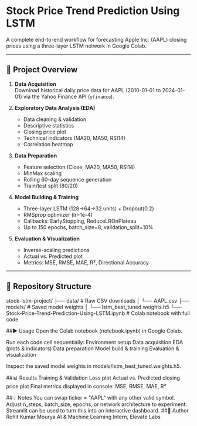 # Stock Price Trend Prediction Using LSTM

A complete end-to-end workflow for forecasting Apple Inc. (AAPL) closing prices using a three-layer LSTM network in Google Colab.

---

## 🚀 Project Overview

1. **Data Acquisition**  
   Download historical daily price data for AAPL (2010-01-01 to 2024-01-01) via the Yahoo Finance API (`yfinance`).

2. **Exploratory Data Analysis (EDA)**  
   - Data cleaning & validation  
   - Descriptive statistics  
   - Closing price plot  
   - Technical indicators (MA20, MA50, RSI14)  
   - Correlation heatmap

3. **Data Preparation**  
   - Feature selection (Close, MA20, MA50, RSI14)  
   - MinMax scaling  
   - Rolling 60-day sequence generation  
   - Train/test split (80/20)

4. **Model Building & Training**  
   - Three-layer LSTM (128→64→32 units) + Dropout(0.2)  
   - RMSprop optimizer (lr=1e-4)  
   - Callbacks: EarlyStopping, ReduceLROnPlateau  
   - Up to 150 epochs, batch_size=8, validation_split=10%

5. **Evaluation & Visualization**  
   - Inverse-scaling predictions  
   - Actual vs. Predicted plot  
   - Metrics: MSE, RMSE, MAE, R², Directional Accuracy

---

## 📁 Repository Structure

stock-lstm-project/
├── data/ # Raw CSV downloads
│ └── AAPL.csv
├── models/ # Saved model weights
│ └── lstm_best_tuned.weights.h5
└── Stock-Price-Trend-Prediction-Using-LSTM.ipynb # Colab notebook with full code

##▶️ Usage
Open the Colab notebook (notebook.ipynb) in Google Colab.

Run each code cell sequentially:
Environment setup
Data acquisition
EDA (plots & indicators)
Data preparation
Model build & training
Evaluation & visualization

Inspect the saved model weights in models/lstm_best_tuned.weights.h5.

##📊 Results
Training & Validation Loss plot
Actual vs. Predicted closing price plot
Final metrics displayed in console:
MSE, RMSE, MAE, R²

##💡 Notes
You can swap ticker = "AAPL" with any other valid symbol.
Adjust n_steps, batch_size, epochs, or network architecture to experiment.
Streamlit can be used to turn this into an interactive dashboard.
##👤 Author
Rohit Kumar Mourya
AI & Machine Learning Intern, Elevate Labs
